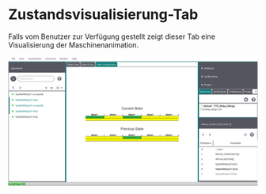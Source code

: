 # Zustandsvisualisierung-Tab

Falls vom Benutzer zur Verfügung gestellt zeigt dieser Tab eine Visualisierung der Maschinenanimation.

![Visualisierung](../../screenshots/Main%20View/Visualisation.png) 
